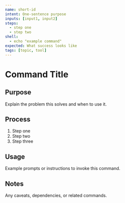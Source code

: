 ```yaml
---
name: short-id
intent: One-sentence purpose
inputs: [input1, input2]
steps:
  - step one
  - step two
shell:
  - echo "example command"
expected: What success looks like
tags: [topic, tool]
---
```


# Command Title

## Purpose
Explain the problem this solves and when to use it.

## Process
1. Step one
2. Step two
3. Step three

## Usage
Example prompts or instructions to invoke this command.

## Notes
Any caveats, dependencies, or related commands.

